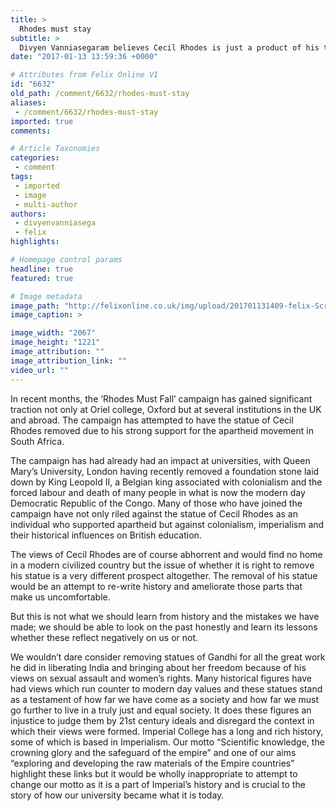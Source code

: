 ```yaml
---
title: >
  Rhodes must stay
subtitle: >
  Divyen Vanniasegaram believes Cecil Rhodes is just a product of his time
date: "2017-01-13 13:59:36 +0000"

# Attributes from Felix Online V1
id: "6632"
old_path: /comment/6632/rhodes-must-stay
aliases:
 - /comment/6632/rhodes-must-stay
imported: true
comments:

# Article Taxonomies
categories:
 - comment
tags:
 - imported
 - image
 - multi-author
authors:
 - divyenvanniasega
 - felix
highlights:

# Homepage control params
headline: true
featured: true

# Image metadata
image_path: "http://felixonline.co.uk/img/upload/201701131409-felix-Screen Shot 2017-01-13 at 14.03.53.png"
image_caption: >

image_width: "2067"
image_height: "1221"
image_attribution: ""
image_attribution_link: ""
video_url: ""
---
```


In recent months, the ‘Rhodes Must Fall’ campaign has gained significant traction not only at Oriel college, Oxford but at several institutions in the UK and abroad. The campaign has attempted to have the statue of Cecil Rhodes removed due to his strong support for the apartheid movement in South Africa.

The campaign has had already had an impact at universities, with Queen Mary’s University, London having recently removed a foundation stone laid down by King Leopold II, a Belgian king associated with colonialism and the forced labour and death of many people in what is now the modern day Democratic Republic of the Congo. Many of those who have joined the campaign have not only riled against the statue of Cecil Rhodes as an individual who supported apartheid but against colonialism, imperialism and their historical influences on British education.

The views of Cecil Rhodes are of course abhorrent and would find no home in a modern civilized country but the issue of whether it is right to remove his statue is a very different prospect altogether. The removal of his statue would be an attempt to re-write history and ameliorate those parts that make us uncomfortable.

But this is not what we should learn from history and the mistakes we have made; we should be able to look on the past honestly and learn its lessons whether these reflect negatively on us or not.

We wouldn’t dare consider removing statues of Gandhi for all the great work he did in liberating India and bringing about her freedom because of his views on sexual assault and women’s rights. Many historical figures have had views which run counter to modern day values and these statues stand as a testament of how far we have come as a society and how far we must go further to live in a truly just and equal society. It does these figures an injustice to judge them by 21st century ideals and disregard the context in which their views were formed. Imperial College has a long and rich history, some of which is based in Imperialism. Our motto “Scientific knowledge, the crowning glory and the safeguard of the empire” and one of our aims “exploring and developing the raw materials of the Empire countries” highlight these links but it would be wholly inappropriate to attempt to change our motto as it is a part of Imperial’s history and is crucial to the story of how our university became what it is today.
